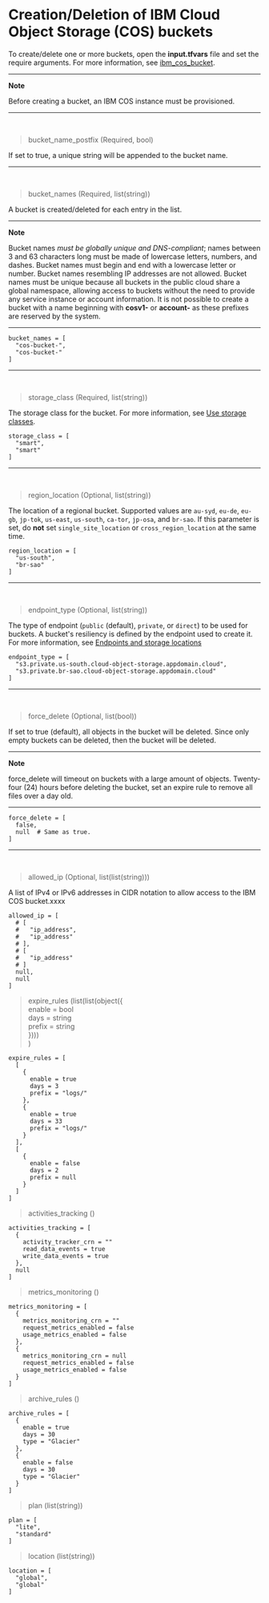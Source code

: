 # Creation/Deletion of IBM Cloud Object Storage (COS) buckets

To create/delete one or more buckets, open the **input.tfvars** file and set the require arguments.
For more information, see [ibm_cos_bucket](https://registry.terraform.io/providers/IBM-Cloud/ibm/latest/docs/resources/cos_bucket#region_location).

---
**Note**

Before creating a bucket, an IBM COS instance must be provisioned.

---
<br>

> bucket_name_postfix (Required, bool)

If set to true, a unique string will be appended to the bucket name.

***
<br>

> bucket_names (Required, list(string))

A bucket is created/deleted for each entry in the list.

---
**Note**

Bucket names *must be globally unique and DNS-compliant*; names between 3 and 63 characters long must be made of lowercase letters, numbers, and dashes. Bucket names must begin and end with a lowercase letter or number. Bucket names resembling IP addresses are not allowed. Bucket names must be unique because all buckets in the public cloud share a global namespace, allowing access to buckets without the need to provide any service instance or account information. It is not possible to create a bucket with a name beginning with **cosv1-** or **account-** as these prefixes are reserved by the system.

---

```
bucket_names = [
  "cos-bucket-",
  "cos-bucket-"
]
```
***
<br>

> storage_class (Required, list(string))

The storage class for the bucket. For more information, see [Use storage classes](https://cloud.ibm.com/docs/cloud-object-storage?topic=cloud-object-storage-classes).

```
storage_class = [
  "smart",
  "smart"
]
```
***
<br>

> region_location (Optional, list(string))

The location of a regional bucket. Supported values are `au-syd`, `eu-de`, `eu-gb`, `jp-tok`, `us-east`, `us-south`, `ca-tor`, `jp-osa`, and `br-sao`. If this parameter is set, do **not** set `single_site_location` or `cross_region_location` at the same time.

```
region_location = [
  "us-south",
  "br-sao"
]
```
***
<br>

> endpoint_type (Optional, list(string))

The type of endpoint (`public` (default), `private`, or `direct`) to be used for buckets. A bucket's resiliency is defined by the endpoint used to create it. For more information, see [Endpoints and storage locations](https://cloud.ibm.com/docs/cloud-object-storage?topic=cloud-object-storage-endpoints#endpoints)

```
endpoint_type = [
  "s3.private.us-south.cloud-object-storage.appdomain.cloud",
  "s3.private.br-sao.cloud-object-storage.appdomain.cloud"
]
```
***
<br>

> force_delete (Optional, list(bool))

If set to true (default), all objects in the bucket will be deleted. Since only empty buckets can be deleted, then the bucket will be deleted.

---
**Note**

force_delete will timeout on buckets with a large amount of objects. Twenty-four (24) hours before deleting the bucket, set an expire rule to remove all files over a day old.

---

```
force_delete = [
  false,
  null  # Same as true.
]
```
***
<br>




> allowed_ip (Optional, list(list(string)))

A list of IPv4 or IPv6 addresses in CIDR notation to allow access to the IBM COS bucket.xxxx

```
allowed_ip = [
  # [
  #   "ip_address",
  #   "ip_address"
  # ],
  # [
  #   "ip_address"
  # ]
  null,
  null
]
```

> expire_rules (list(list(object({\
                  enable = bool\
                  days = string\
                  prefix = string\
                })))\
               )
```
expire_rules = [
  [
    {
      enable = true
      days = 3
      prefix = "logs/"
    },
    {
      enable = true
      days = 33
      prefix = "logs/"
    }
  ],
  [
    {
      enable = false
      days = 2
      prefix = null
    }
  ]
]
```

> activities_tracking ()
```
activities_tracking = [
  {
    activity_tracker_crn = ""
    read_data_events = true
    write_data_events = true
  },
  null
]
```

> metrics_monitoring ()
```
metrics_monitoring = [
  {
    metrics_monitoring_crn = ""
    request_metrics_enabled = false
    usage_metrics_enabled = false
  },
  {
    metrics_monitoring_crn = null
    request_metrics_enabled = false
    usage_metrics_enabled = false
  }
]
```

> archive_rules ()
```
archive_rules = [
  {
    enable = true
    days = 30
    type = "Glacier"
  },
  {
    enable = false
    days = 30
    type = "Glacier"
  }
]
```






> plan (list(string))
```
plan = [
  "lite",
  "standard"
]
```


> location (list(string))
```
location = [
  "global",
  "global"
]
```

